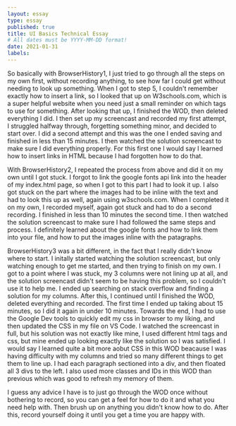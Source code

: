 ```yaml
---
layout: essay
type: essay
published: true
title: UI Basics Technical Essay
# All dates must be YYYY-MM-DD format!
date: 2021-01-31
labels:
---
```


So basically with BrowserHistory1, I just tried to go through all the steps on my own first, without recording anything, to see how far I could get without needing to look up something. When I got to step 5, I couldn't remember exactly how to insert a link, so I looked that up on W3schools.com, which is a super helpful website when you need just a small reminder on which tags to use for something. After looking that up, I finished the WOD, then deleted everything I did. I then set up my screencast and recorded my first attempt, I struggled halfway through, forgetting something minor, and decided to start over. I did a second attempt and this was the one I ended saving and finished in less than 15 minutes. I then watched the solution screencast to make sure I did everything properly. For this first one I would say I learned how to insert links in HTML because I had forgotten how to do that.

With BrowserHistory2, I repeated the process from above and did it on my own until I got stuck. I forgot to link the google fonts api link into the header of my index.html page, so when I got to this part I had to look it up. I also got stuck on the part where the images had to be inline with the text and had to look this up as well, again using w3schools.com. When I completed it on my own, I recorded myself, again got stuck and had to do a second recording. I finished in less than 10 minutes the second time. I then watched the solution screencast to make sure I had followed the same steps and process. I definitely learned about the google fonts and how to link them into your file, and how to put the images inline with the patagraphs.

BrowserHistory3 was a bit different, in the fact that I really didn't know where to start. I initally started watching the solution screencast, but only watching enough to get me started, and then trying to finish on my own. I got to a point where I was stuck, my 3 columns were not lining up at all, and the solution screencast didn't seem to be having this problem, so I couldn't use it to help me. I ended up searching on stack overflow and finding a solution for my columns. After this, I continued until I finished the WOD, deleted everything and recorded. The first time I ended up taking about 15 minutes, so I did it again in under 10 minutes. Towards the end, I had to use the Google Dev tools to quickly edit my css in browser to my liking, and then updated the CSS in my file on VS Code. I watched the screencast in full, but his solution was not exactly like mine, I used different html tags and css, but mine ended up looking exactly like the solution so I was satisfied. I would say I learned quite a bit more aobut CSS in this WOD beacause I was having difficulty with my columns and tried so many different things to get them to line up. I had each paragraph sectioned into a div, and then floated all 3 divs to the left. I also used more classes and IDs in this WOD than previous which was good to refresh my memory of them.

I guess any advice I have is to just go through the WOD once without bothering to record, so you can get a feel for how to do it and what you need help with. Then brush up on anything you didn't know how to do. After this, record yourself doing it until you get a time you are happy with.
